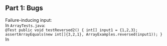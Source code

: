 ## Part 1: Bugs  
Failure-inducing input:  
In `ArrayTests.java`:  
`@Test
public void testReversed2() {
  int[] input1 = {1,2,3};
  assertArrayEquals(new int[]{3,2,1}, ArrayExamples.reversed(input1));
}`  
In 

